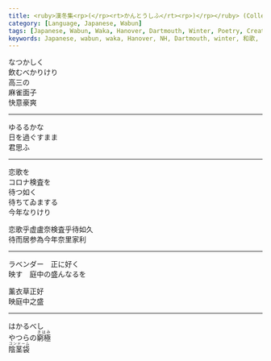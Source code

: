```yaml
---
title: <ruby>漢冬集<rp>(</rp><rt>かんとうしふ</rt><rp>)</rp></ruby> (Collection, Winter in Hanover)
category: [Language, Japanese, Wabun]
tags: [Japanese, Wabun, Waka, Hanover, Dartmouth, Winter, Poetry, Creative Writing]
keywords: Japanese, wabun, waka, Hanover, NH, Dartmouth, winter, 和歌, 冬歌, ハノーバー, ダートマス
---
```


<div class="center">
<div class="scrollable-vertical-text" lang="ja">
<p>
なつかしく<br>
飲むべかりけり<br>
高三の<br>
麻雀面子<br>
快意豪爽<br>
</p>
</div>
</div>

<!-- more -->

---

<div class="center">
<div class="scrollable-vertical-text" lang="ja">
<p>
ゆるるかな<br>
日を過ぐすまま<br>
君思ふ
</p>
</div>
</div>

---

<div class="center">
<div class="scrollable-vertical-text" lang="ja">
<p>
恋歌を<br>コロナ検査を<br>待つ如く<br>待ちてゐまする<br>今年なりけり
</p>
<p class="small">
恋歌乎虚盧奈検査乎待如久<br>待而居参為今年奈里家利
</p>
</div>
</div>

<hr>

<div class="center">
<div class="scrollable-vertical-text" lang="ja">
<p>
ラベンダー　正に好く<br>
映す　庭中の盛んなるを
</p>
<p class="small">
薰衣草正好<br>
映庭中之盛
</p>
</div>
</div>

---

<div class="center">
<div class="scrollable-vertical-text" lang="ja">
<p>
はかるべし<br>
やつらの<ruby>窮極<rp>(</rp><rt>きはみ</rt><rp>)</rp></ruby><br>
<ruby>陰茎袋<rp>(</rp><rt>コンドーム</rt><rp>)</rp></ruby>
</p>
</div>
</div>
